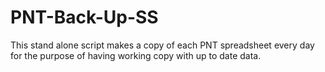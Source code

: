# PNT-Back-Up-SS
This stand alone script makes a copy of each PNT spreadsheet every day for the purpose of having working copy with up to date data.

